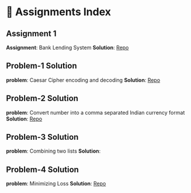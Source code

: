 
# 📘 Assignments Index

## Assignment 1
**Assignment**: Bank Lending System
**Solution**: [Repo](https://github.com/RakeshShyamala/bank-lending-assessment)


## Problem-1 Solution
**problem**: Caesar Cipher encoding and decoding
**Solution**: [Repo](https://github.com/RakeshShyamala/solution_1) 


## Problem-2 Solution
**problem**: Convert number into a comma separated Indian currency format
**Solution**: [Repo](https://github.com/RakeshShyamala/solution_2)


## Problem-3 Solution
**problem**: Combining two lists
**Solution**: 

## Problem-4 Solution
**problem**: Minimizing Loss
**Solution**: [Repo](https://github.com/RakeshShyamala/solution_4)
